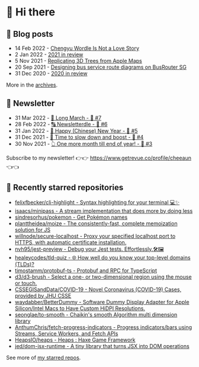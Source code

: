 # 👋 Hi there

## 📝 Blog posts

<!-- feed start -->
- 14 Feb 2022 - [Chengyu Wordle Is Not a Love Story](https://cheeaun.com/blog/2022/02/chengyu-wordle-is-not-a-love-story/)
- 2 Jan 2022 - [2021 in review](https://cheeaun.com/blog/2022/01/2021-in-review/)
- 5 Nov 2021 - [Replicating 3D Trees from Apple Maps](https://cheeaun.com/blog/2021/11/replicating-3d-trees-apple-maps/)
- 20 Sep 2021 - [Designing bus service route diagrams on BusRouter SG](https://cheeaun.com/blog/2021/09/bus-service-route-diagrams-busrouter-sg/)
- 31 Dec 2020 - [2020 in review](https://cheeaun.com/blog/2020/12/2020-in-review/)
<!-- feed end -->

More in the [archives](https://cheeaun.com/blog/archives/).

## 📰 Newsletter

<!-- newsletter start -->
- 31 Mar 2022 - [🚶 Long March - 🥫 #7](https://www.getrevue.co/profile/cheeaun/issues/long-march-7-1061697)
- 28 Feb 2022 - [🔠 Newsletterdle - 🥫 #6](https://www.getrevue.co/profile/cheeaun/issues/newsletterdle-6-1014288)
- 31 Jan 2022 - [🧧 Happy (Chinese) New Year - 🥫 #5](https://www.getrevue.co/profile/cheeaun/issues/happy-chinese-new-year-5-963222)
- 31 Dec 2021 - [🥃 Time to slow down and boost - 🥫 #4](https://www.getrevue.co/profile/cheeaun/issues/time-to-slow-down-and-boost-4-906334)
- 30 Nov 2021 - [👆 One more month till end of year! - 🥫 #3](https://www.getrevue.co/profile/cheeaun/issues/one-more-month-till-end-of-year-3-835833)
<!-- newsletter end -->

Subscribe to my newsletter! 👉👉 https://www.getrevue.co/profile/cheeaun 👈👈

## 🌟 Recently starred repositories

<!-- starred repos start -->
- [felixfbecker/cli-highlight - Syntax highlighting for your terminal 💻✨](https://github.com/felixfbecker/cli-highlight)
- [isaacs/minipass - A stream implementation that does more by doing less](https://github.com/isaacs/minipass)
- [sindresorhus/pokemon - Get Pokémon names](https://github.com/sindresorhus/pokemon)
- [planttheidea/moize - The consistently-fast, complete memoization solution for JS](https://github.com/planttheidea/moize)
- [willnode/secure-localhost - Proxy your specified localhost port to HTTPS, with automatic certificate installation.](https://github.com/willnode/secure-localhost)
- [nvh95/jest-preview - Debug your Jest tests. Effortlessly.🛠🖼 ](https://github.com/nvh95/jest-preview)
- [healeycodes/tld-quiz - 🌐 How well do you know your top-level domains (TLDs)?](https://github.com/healeycodes/tld-quiz)
- [timostamm/protobuf-ts - Protobuf and RPC for TypeScript](https://github.com/timostamm/protobuf-ts)
- [d3/d3-brush - Select a one- or two-dimensional region using the mouse or touch.](https://github.com/d3/d3-brush)
- [CSSEGISandData/COVID-19 - Novel Coronavirus (COVID-19) Cases, provided by JHU CSSE](https://github.com/CSSEGISandData/COVID-19)
- [waydabber/BetterDummy - Software Dummy Display Adapter for Apple Silicon/Intel Macs to Have Custom HiDPI Resolutions.](https://github.com/waydabber/BetterDummy)
- [seonglae/to-smooth - Chaikin's smooth Algorithm multi dimension  library](https://github.com/seonglae/to-smooth)
- [AnthumChris/fetch-progress-indicators - Progress indicators/bars using Streams, Service Workers, and Fetch APIs](https://github.com/AnthumChris/fetch-progress-indicators)
- [HeapsIO/heaps - Heaps : Haxe Game Framework](https://github.com/HeapsIO/heaps)
- [jed/dom-jsx-runtime - A tiny library that turns JSX into DOM operations](https://github.com/jed/dom-jsx-runtime)
<!-- starred repos end -->

See more of [my starred repos](https://github.com/stars/cheeaun/).
